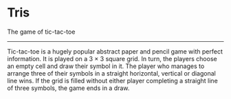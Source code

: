 # Tris
The game of tic-tac-toe
_______________________

Tic-tac-toe is a hugely popular abstract paper and pencil game with perfect information. It is played on a 3 × 3 square grid. In turn, the players choose an empty cell and draw their symbol in it. The player who manages to arrange three of their symbols in a straight horizontal, vertical or diagonal line wins. If the grid is filled without either player completing a straight line of three symbols, the game ends in a draw. 
